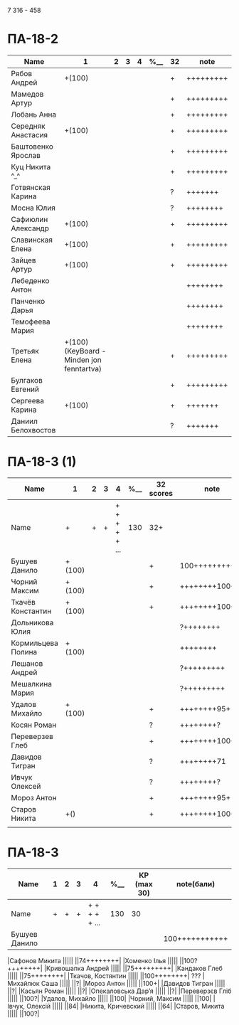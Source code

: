 7	316 - 458
<!---
https://docs.google.com/spreadsheets/d/1wAjBpfvJ7GdFSEBzvXM-5R_BZ8H6l2ZvvDeQ3bCa4JU/edit?usp=sharing_eip_dm&ts=6214ff89
https://github.com/orgs/dnu-dp-ua-applied-math/repositories
-->
<!---
	素晴らしい
	
	int -> (int -> int) = <fun>
	
	Great job ^-^
	Good job ^-^
	Well done!
	Excellent!
	Impressive *-*
	Magnificent!
	Great !!!
	Marvelous!!!
	Fantastic!!!
	Wonderful!!!
	Wondrous!!!
	AWESOME!!!
	Unbelievable!!!
	Craftable Minecraftable
	Brilliant!!!
	
	Thanks for your persistence and curiosity (=
	
	90 A
	82 B
	75 C
	64 D
	60 E
-->

# ПА-18-2
|Name|1|2|3|4|________%__________|32|note|
| --- | --- | --- | --- | --- | --- | --- | --- |
|Рябов Андрей			|+(100)||||			|+|+++++++++|
|Мамедов Артур			|||||			|+|+++++++++|				EnigmaMaster
|Лобань Анна			|||||			|+|+++++++++|				EnigmaMaster
|Середняк Анастасия		|+(100)||||			|+|+++++++++| ABS	https://github.com/dnu-dp-ua-applied-math/2021-2022_FTP_PA-18-2_18
|Баштовенко Ярослав		|||||			|+|+++++++++|
|Куц Никита	^_^			|||||			|+|+++++++++| ^_^
|Готвянская Карина		|||||			|?|+++++++|		????????????
|Мосна Юлия				|||||			|?|++++++++|		????????????
|Сафиюлин Александр		|+(100)||||			|+|+++++++++|				EnigmaMaster
|Славинская Елена		|+(100)||||			|+|+++++++++| Lena ^_^			https://github.com/dnu-dp-ua-applied-math/2021-2022_FTP_PA-18-2_19
|Зайцев Артур			|+(100)||||			|+|+++++++++|believefenix		https://github.com/dnu-dp-ua-applied-math/2021-2022_FTP_PA-18-2_06
|Лебеденко Антон		|||||			||++++++++|
|Панченко Дарья			|||||			||++++++++|
|Темофеева Мария		|||||			||++++++++|
|Третьяк Елена			|+(100)(KeyBoard - Minden jon fenntartva)||||			|+|+++++++++| Grace_Biz  - EnigmaMaster - Объяснить контекст и окно - почему только одно нужно
|Булгаков Евгений		|||||			|+|+++++++++| Bumblebee	- https://github.com/dnu-dp-ua-applied-math/2021-2022_FTP_PA-18-2_04/tree/LAB1
|Сергеева Карина		|+(100)||||			|+|+++++++|				EnigmaMaster
|Даниил Белохвостов		|||||			|?|+++++++|		????????????

# ПА-18-3 (1) 
|Name|1|2|3|4|________%__________|32 scores|note|
| --- | --- | --- | --- | --- | --- | --- | --- |
|Name		|+|+|+|+ + + + + ...|		130		|32+||
|Бушуев Данило		|+(100)||||			|+|100+++++++++++| - BDO - https://github.com/dnu-dp-ua-applied-math/2021-2022_FTP_PA-18-3_01/tree/lab1
|Чорний Максим		|+(100)||||			|+|++++++++100+|	polazaz - https://github.com/dnu-dp-ua-applied-math/2021-2022_FTP_PA-18-3_21/tree/Lab1
|Ткачёв	Константин	|+(100)||||			|+|++++++++100+|	trems - Сияние Кинг - https://github.com/dnu-dp-ua-applied-math/2021-2022_FTP_PA-18-3_18/tree/LAB1
|Дольникова Юлия	|||||		||?++++++++|
|Кормильцева Полина	|+(100)||||				||++++++++|	https://github.com/dnu-dp-ua-applied-math/2021-2022_FTP_PA-18-3_08/tree/pkormiltseva-lab-1
|Лешанов Андрей		|||||		||?+++++++++|
|Мешалкина Мария	|||||		||?+++++++++|
|Удалов	Михайло		|+(100)||||				|+|++++++++95+|	
|Косян Роман 		|||||				|?|++++++++?|		????????????
|Переверзев Глеб	|||||				|+|++++++++100+| GAP
|Давидов Тигран		|||||				|?|++++++++71|
|Ивчук Олексей		|||||				|?|++++++++?|		????????????
|Мороз Антон		|||||				|+|++++++++95+|
|Старов Никита		|+()||||				|+|++++++++100+| GS - GreenShark	
||


# ПА-18-3
|Name|1|2|3|4|________%__________|КР (max 30)|note(бали)|
| --- | --- | --- | --- | --- | --- | --- | --- |
|Name		|+|+|+|+ + + + + ...|		130		|30||
|Бушуев Данило			|||||		||100+++++++++++| - BDO

|Сафонов Микита			|||||		||74++++++++|
|Хоменко Ілья			|||||		||100?++++++++|
|Кривошапка Андрей		|||||		||75+++++++++|
|Кандаков Глеб			|||||		||75++++++++|
|Ткачов, Костянтин		|||||		||100++++++++| ???
|Михайлюк Саша			||||| 		||?|
|Мороз Антон 			|||||		||100+|
|Давидов Тигран			|||||		||?|
|Касьян Роман			|||||		||?|
|Опекаловська Дар’я		|||||		||?|
|Переверзєв Гліб		|||||		||100?|
|Удалов, Михайло		|||||		||100|
|Чорний, Максим			|||||		||100|
|Івчук, Олексій			|||||		||84|
|Никита, Кричевский		|||||		||64|
|Старов, Микита			|||||		||100?|


